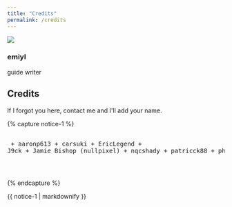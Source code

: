 ```yaml
---
title: "Credits"
permalink: /credits
---
```


<link rel="stylesheet" href="https://use.fontawesome.com/releases/v5.6.1/css/all.css">

<div>
  <div class="credits">
    <div class="user">
      <img src="https://avatars.io/twitter/cfw_guide/large">
    </div>
    <div class="user">
      <h3>emiyl</h3>
      <p>guide writer</p>
      <a class="social-icon" href="https://twitter.com/cfw_guide" target="_blank">
        <i class="fab fa-twitter"></i>
      </a>
      <a class="social-icon" href="https://github.com/emiyl" target="_blank">
        <i class="fab fa-github"></i>
      </a>
      <a class="social-icon" href="https://paypal.me/emiyl/10" target="_blank">
        <i class="fab fa-paypal"></i>
      </a>
    </div>
  </div>
</div>

## Credits

If I forgot you here, contact me and I'll add your name.

{% capture notice-1 %}<pre><br>
    + aaronp613
    + carsuki
    + EricLegend
    + J9ck
    + Jamie Bishop (nullpixel)
    + nqcshady
    + patricck88
    + pharzyn


</pre>{% endcapture %}

<div class="notice">{{ notice-1 | markdownify }}</div>
